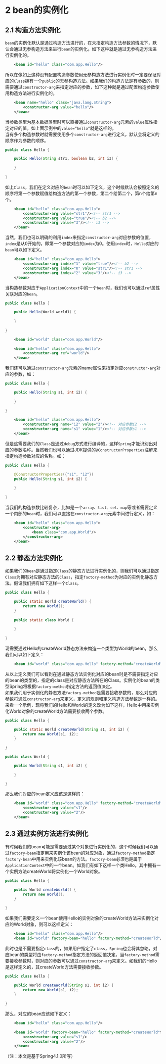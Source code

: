 # 2	bean的实例化
## 2.1	构造方法实例化
`bean`的实例化默认是通过构造方法进行的，在未指定构造方法参数的情况下，默认会通过无参构造方法来进行`bean`的实例化。如下这种就是通过无参构造方法进行实例化的。
```xml
	<bean id="hello" class="com.app.Hello"/>
```

所以在像如上这种没有配置构造参数使用无参构造方法进行实例化时一定要保证对应的`Class`拥有一个`public`的无参构造方法。如果我们的构造方法是有参数的，则需要通过`constructor-arg`来指定对应的参数，如下这种就是通过配置构造参数使用构造方法进行实例化的。
```xml
	<bean name="hello" class="java.lang.String">
		<constructor-arg value="hello"/>
	</bean>
```

当参数类型为基本数据类型时可以直接通过`constructor-arg`元素的`value`属性指定对应的值，如上面示例中的`value=”hello”`就是这样的。  
当有多个构造参数时就需要使用多个`constructor-arg`进行定义，默认会将定义的顺序作为参数的顺序。
```java
public class Hello {

	public Hello(String str1, boolean b2, int i3) {
		
	}
	
}
```

如上`Class`，我们在定义对应的`bean`时可以如下定义，这个时候默认会按照定义的顺序将第一个参数赋值给构造方法的第一个参数，第二个给第二个，第n个给第n个。
```xml
	<bean id="hello" class="com.app.Hello">
 		<constructor-arg value="str1"/><!-- str1 -->
 		<constructor-arg value="true"/><!-- b2 -->
 		<constructor-arg value="3"/><!-- i3 -->
 	</bean>
```

当然，我们也可以明确的利用`index`来指定`constructor-arg`对应参数的位置，`index`是从0开始的，即第一个参数对应的`index`为0。使用`index`时，`Hello`对应的`bean`可以如下定义。
```xml
	<bean id="hello" class="com.app.Hello">
 		<constructor-arg index="1" value="true"/><!-- b2 -->
 		<constructor-arg index="0" value="str1"/><!-- str1 -->
 		<constructor-arg index="2" value="3"/><!-- i3 -->
 	</bean>
```

当构造参数对应于`ApplicationContext`中的一个`bean`时，我们也可以通过`ref`属性关联对应的`bean`。
```java
public class Hello {

	public Hello(World world1) {
		
	}
	
}
```

```xml
	<bean id="world" class="com.app.World"/>
 
 	<bean id="hello" class="com.app.Hello">
 		<constructor-arg ref="world"/>
 	</bean>
```

我们还可以通过`constructor-arg`元素的name属性来指定对应`constructor-arg`对应的参数，如：
```java
public class Hello {

	public Hello(String s1, int i2) {
		
	}
	
}
```

```xml
	<bean id="hello" class="com.app.Hello">
 		<constructor-arg name="i2" value="2"/><!-- 对应参数i2 -->
 		<constructor-arg name="s1" value="1"/><!-- 对应参数s1 -->
 	</bean>
```

但是这需要我们的`Class`是通过`debug`方式进行编译的，这样`Spring`才能识别出对应的参数名称。当然我们也可以通过JDK提供的`@ConstructorProperties`注解来指定构造参数对应的名称。如：
```java
public class Hello {

	@ConstructorProperties({"s1", "i2"})
	public Hello(String s1, int i2) {
		
	}
	
}
```

当我们的构造参数比较复杂，比如是一个`array、list、set、map`等或者需要定义一个内部的`bean`时，我们可以直接在`constructor-arg`元素中间进行定义，如：
```xml
	<bean id="hello" class="com.app.Hello">
 		<constructor-arg>
 			<bean class="com.app.World"/>
 		</constructor-arg>
 	</bean>
```

## 2.2	静态方法实例化
如果我们的`bean`是通过指定`Class`的静态方法进行实例化的，则我们可以通过指定`Class`为拥有对应静态方法的`Class`，指定`factory-method`为对应的实例化静态方法。假设我们拥有如下这样一个`Class`。
```java
public class Hello {

	public static World createWorld() {
		return new World();
	}
	
	public static class World {
		
	}
	
}
```

现需要通过Hello的createWorld静态方法来构造一个类型为World的bean，那么我们可以如下定义：
```xml
	<bean id="world" class="com.app.Hello" factory-method="createWorld"/>
```

从以上定义我们可以看到在通过静态方法实例化对应的bean时是不需要指定对应的bean的类型的，指定的class是对应静态方法所在的Class。实例化的bean的类型Spring将根据`factory-method`指定方法的返回值决定。  
如果我们用于实例化的静态方法`factory-method`是需要接收参数的，那么对应的参数将通过`constructor-arg`来定义，定义的规则和定义构造方法参数是一样的。来看一个示例，现将我们的Hello和World的定义改为如下这样，Hello中用来实例化World对象的createWorld方法需要接收两个参数。
```java
public class Hello {

	public static World createWorld(String s1, int i2) {
		return new World(s1, i2);
	}
	
}
```
```java
public class World {

	public World(String s1, int i2) {
		
	}

}
```
那么我们对应的bean定义应该是这样的：
```xml
	<bean id="world" class="com.app.Hello" factory-method="createWorld">
		<constructor-arg value="s1"/>
		<constructor-arg value="2"/>
	</bean>
```

## 2.3	通过实例方法进行实例化
有时候我们的bean可能是需要通过某个对象进行实例化的，这个时候我们可以通过`factory-bean`指定用来实例化该bean的对应对象，通过`factory-method`指定`factory-bean`中用来实例化该bean的方法。`factory-bean`必须也是属于`ApplicationContext`中的一个bean。如我们有如下这样一个类Hello，其中拥有一个实例方法createWorld将实例化一个World对象。
```java
public class Hello {

	public World createWorld() {
		return new World();
	}
	
}
```

如果我们需要定义一个bean使用Hello的实例对象的createWorld方法来实例化对应的World对象，则可以这样定义：
```xml
	<bean id="hello" class="com.app.Hello"/>
	<bean id="world" factory-bean="hello" factory-method="createWorld"/>
```

此时也是不需要指定`class`的，如果用户指定了`class`，`Spring`也会将其忽略，对应bean的类型将由`factory-method`指定方法的返回值决定。当`factory-method`需要接收参数时，则对应的参数可以通过`constructor-arg`来定义。如我们的Hello是这样定义的，其createWorld方法需要接收参数。
```java
public class Hello {

	public World createWorld(String s1, int i2) {
		return new World(s1, i2);
	}
	
}
```

那么，对应的bean应该如下定义：
```xml
	<bean id="hello" class="com.app.Hello"/>
 	
	<bean id="world" factory-bean="hello" factory-method="createWorld">
		<constructor-arg value="s1"/>
		<constructor-arg value="2"/>
	</bean>
```
（注：本文是基于Spring4.1.0所写）

